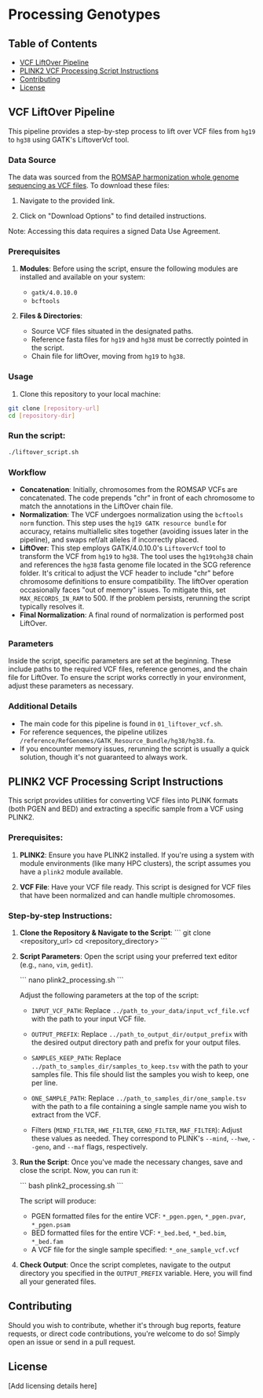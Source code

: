 # Processing Genotypes

## Table of Contents

- [VCF LiftOver Pipeline](#vcf-liftover-pipeline)
- [PLINK2 VCF Processing Script Instructions](#plink2-vcf-processing-script-instructions)
- [Contributing](#contributing)
- [License](#license)

## VCF LiftOver Pipeline

This pipeline provides a step-by-step process to lift over VCF files from `hg19` to `hg38` using GATK's LiftoverVcf tool.

### Data Source

The data was sourced from the [ROMSAP harmonization whole genome sequencing as VCF files](https://www.synapse.org/#!Synapse:syn11707420). To download these files:

1. Navigate to the provided link.

2. Click on "Download Options" to find detailed instructions.

Note: Accessing this data requires a signed Data Use Agreement.

### Prerequisites

1. **Modules**: Before using the script, ensure the following modules are installed and available on your system:
    - `gatk/4.0.10.0`
    - `bcftools`

2. **Files & Directories**:
    - Source VCF files situated in the designated paths.
    - Reference fasta files for `hg19` and `hg38` must be correctly pointed in the script.
    - Chain file for liftOver, moving from `hg19` to `hg38`.

### Usage

1. Clone this repository to your local machine:

```bash
git clone [repository-url]
cd [repository-dir]
```

### Run the script:

```bash
./liftover_script.sh
```

### Workflow

- **Concatenation**: Initially, chromosomes from the ROMSAP VCFs are concatenated. The code prepends "chr" in front of each chromosome to match the annotations in the LiftOver chain file.
- **Normalization**: The VCF undergoes normalization using the `bcftools norm` function. This step uses the `hg19 GATK resource bundle` for accuracy, retains multiallelic sites together (avoiding issues later in the pipeline), and swaps ref/alt alleles if incorrectly placed.
- **LiftOver**: This step employs GATK/4.0.10.0's `LiftoverVcf` tool to transform the VCF from `hg19` to `hg38`. The tool uses the `hg19tohg38` chain and references the `hg38` fasta genome file located in the SCG reference folder. It's critical to adjust the VCF header to include "chr" before chromosome definitions to ensure compatibility. The liftOver operation occasionally faces "out of memory" issues. To mitigate this, set `MAX_RECORDS_IN_RAM` to 500. If the problem persists, rerunning the script typically resolves it.
- **Final Normalization**: A final round of normalization is performed post LiftOver.

### Parameters

Inside the script, specific parameters are set at the beginning. These include paths to the required VCF files, reference genomes, and the chain file for LiftOver. To ensure the script works correctly in your environment, adjust these parameters as necessary.

### Additional Details

- The main code for this pipeline is found in `01_liftover_vcf.sh`.
- For reference sequences, the pipeline utilizes `/reference/RefGenomes/GATK_Resource_Bundle/hg38/hg38.fa`.
- If you encounter memory issues, rerunning the script is usually a quick solution, though it's not guaranteed to always work.


## PLINK2 VCF Processing Script Instructions

This script provides utilities for converting VCF files into PLINK formats (both PGEN and BED) and extracting a specific sample from a VCF using PLINK2.

### Prerequisites:
1. **PLINK2**: Ensure you have PLINK2 installed. If you're using a system with module environments (like many HPC clusters), the script assumes you have a `plink2` module available.

2. **VCF File**: Have your VCF file ready. This script is designed for VCF files that have been normalized and can handle multiple chromosomes.

### Step-by-step Instructions:

1. **Clone the Repository & Navigate to the Script**:
    \```
    git clone <repository_url>
    cd <repository_directory>
    \```

2. **Script Parameters**: Open the script using your preferred text editor (e.g., `nano`, `vim`, `gedit`).
   
    \```
    nano plink2_processing.sh
    \```

    Adjust the following parameters at the top of the script:

    - `INPUT_VCF_PATH`: Replace `../path_to_your_data/input_vcf_file.vcf` with the path to your input VCF file.

    - `OUTPUT_PREFIX`: Replace `../path_to_output_dir/output_prefix` with the desired output directory path and prefix for your output files.

    - `SAMPLES_KEEP_PATH`: Replace `../path_to_samples_dir/samples_to_keep.tsv` with the path to your samples file. This file should list the samples you wish to keep, one per line.

    - `ONE_SAMPLE_PATH`: Replace `../path_to_samples_dir/one_sample.tsv` with the path to a file containing a single sample name you wish to extract from the VCF.

    - Filters (`MIND_FILTER`, `HWE_FILTER`, `GENO_FILTER`, `MAF_FILTER`): Adjust these values as needed. They correspond to PLINK's `--mind`, `--hwe`, `--geno`, and `--maf` flags, respectively.

3. **Run the Script**: Once you've made the necessary changes, save and close the script. Now, you can run it:

    \```
    bash plink2_processing.sh
    \```

    The script will produce:

    - PGEN formatted files for the entire VCF: `*_pgen.pgen`, `*_pgen.pvar`, `*_pgen.psam`
    - BED formatted files for the entire VCF: `*_bed.bed`, `*_bed.bim`, `*_bed.fam`
    - A VCF file for the single sample specified: `*_one_sample_vcf.vcf`

4. **Check Output**: Once the script completes, navigate to the output directory you specified in the `OUTPUT_PREFIX` variable. Here, you will find all your generated files.



## Contributing

Should you wish to contribute, whether it's through bug reports, feature requests, or direct code contributions, you're welcome to do so! Simply open an issue or send in a pull request.

## License
[Add licensing details here]

